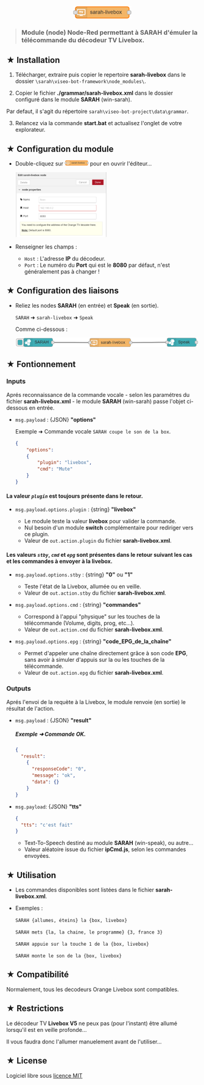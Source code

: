 <p align="center"><img src="./images/liveboxnode.svg" width="30%" height="30%"/></p>

> ### Module (node) Node-Red permettant à **SARAH** d'émuler la télécommande du décodeur TV **Livebox**.

## ★ Installation

1. Télécharger, extraire puis copier le repertoire **sarah-livebox** dans le dossier `\sarah\viseo-bot-framework\node_modules\`.

2. Copier le fichier **./grammar/sarah-livebox.xml** dans le dossier configuré dans le module **SARAH** (win-sarah).

  Par defaut, il s'agit du répertoire `sarah\viseo-bot-project\data\grammar`.

3. Relancez via la commande **start.bat** et actualisez l'onglet de votre explorateur.

## ★ Configuration du module 

- Double-cliquez sur <img src="./images/liveboxnode.svg" width="13%" height="13%"/> pour en ouvrir l'éditeur...

  <img src="./images/liveboxconfig.PNG" width="50%" height="50%"/>

- Renseigner les champs :

  - <code>Host</code> : L'adresse **IP** du décodeur.
  - <code>Port</code> : Le numéro du **Port** qui est le **8080** par défaut, n'est généralement pas à changer !

## ★ Configuration des liaisons

- Reliez les nodes **SARAH** (en entrée) et **Speak** (en sortie).

    `SARAH` ➜ `sarah-livebox` ➜ `Speak`

    Comme ci-dessous :

    <img src="./images/nodes.PNG"/>

## ★ Fontionnement

### Inputs

Aprés reconnaissance de la commande vocale - selon les paramétres du fichier **sarah-livebox.xml** - le module **SARAH** (win-sarah) passe l'objet ci-dessous en entrée.

- `msg.payload` : {JSON} **"options"**

   Exemple ➜ Commande vocale ```SARAH coupe le son de la box```.

    ``` json
    {
        "options":
        {
            "plugin": "livebox",
            "cmd": "Mute"
        }
    }
    ```

#### La valeur *`plugin`* est toujours présente dans le retour.

- `msg.payload.options.plugin` : {string} **"livebox"**
  
  - Le module teste la valeur **livebox** pour valider la commande.
  - Nul besoin d'un module **switch** complémentaire pour rediriger vers ce plugin.
  - Valeur de `out.action.plugin` du fichier **sarah-livebox.xml**.

#### Les valeurs *`stby`*, *`cmd`* et *`epg`* sont présentes dans le retour suivant les cas et les commandes à envoyer à la livebox.

- `msg.payload.options.stby` : {string} **"0"** ou **"1"**

  - Teste l'état de la Livebox, allumée ou en veille.
  - Valeur de `out.action.stby` du fichier **sarah-livebox.xml**.

- `msg.payload.options.cmd` : {string} **"commandes"**

  - Correspond à l'appui "physique" sur les touches de la télécommande (Volume, digits, prog, etc...).
  - Valeur de `out.action.cmd` du fichier **sarah-livebox.xml**.

- `msg.payload.options.epg` : {string} **"code\_EPG\_de\_la\_chaîne"**

  - Permet d'appeler une chaîne directement grâce à son code **EPG**, sans avoir à simuler d'appuis sur la ou les touches de la télécommande.
  - Valeur de `out.action.epg` du fichier **sarah-livebox.xml**.

### Outputs

Aprés l'envoi de la requète à la Livebox, le module renvoie (en sortie) le résultat de l'action.

- `msg.payload` : {JSON} **"result"**

  ##### Exemple ➜ Commande OK.
  
  ``` json
  {
    "result":
      {
        "responseCode": "0",
        "message": "ok",
        "data": {}
      }
  }
  ```

- `msg.payload`: {JSON} **"tts"**

  ``` json
  {
    "tts": "c'est fait"
  }
  ```
    
  - Text-To-Speech destiné au module **SARAH** (win-speak), ou autre...
  - Valeur aléatoire issue du fichier **ipCmd.js**, selon les commandes envoyées.

## ★ Utilisation

  - Les commandes disponibles sont listées dans le fichier **sarah-livebox.xml**.

  - Exemples :

    ```SARAH {allumes, éteins} la {box, livebox}```

    ```SARAH mets {la, la chaine, le programme} {3, france 3}```

    ```SARAH appuie sur la touche 1 de la {box, livebox}```

    ```SARAH monte le son de la {box, livebox}```

## ★ Compatibilité

Normalement, tous les decodeurs Orange Livebox sont compatibles.

## ★ Restrictions

Le décodeur TV **Livebox V5** ne peux pas (pour l'instant) être allumé lorsqu'il est en veille profonde...

Il vous faudra donc l'allumer manuelement avant de l'utiliser...

## ★ License

Logiciel libre sous [licence MIT](https://github.com/PhilBri/SARAH-V5-Livebox/blob/master/LICENSE)